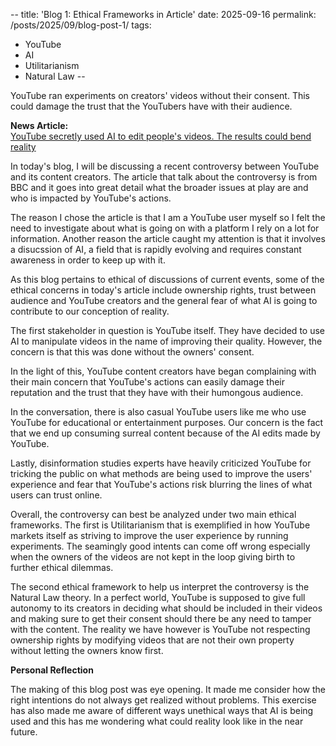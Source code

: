 --
title: 'Blog 1: Ethical Frameworks in Article'
date: 2025-09-16
permalink: /posts/2025/09/blog-post-1/
tags:
  - YouTube
  - AI
  - Utilitarianism
  - Natural Law
--

YouTube ran experiments on creators' videos without their consent. This could damage the trust that the YouTubers have with their audience.

**News Article:**  
[YouTube secretly used AI to edit people's videos. The results could bend reality](https://www.bbc.com/future/article/20250822-youtube-is-using-ai-to-edit-videos-without-permission)

In today's blog, I will be discussing a recent controversy between YouTube and its content creators. The article that talk about the controversy is from BBC and it goes into great detail what the broader issues at play are and who is impacted by YouTube's actions.

The reason I chose the article is that I am a YouTube user myself so I felt the need to investigate about what is going on with a platform I rely on a lot for information. Another reason the article caught my attention is that it involves a disucssion of AI, a field that is rapidly evolving and requires constant awareness in order to keep up with it.

As this blog pertains to ethical of discussions of current events, some of the ethical concerns in today's article include ownership rights, trust between audience and YouTube creators and the general fear of what AI is going to contribute to our conception of reality.

The first stakeholder in question is YouTube itself. They have decided to use AI to manipulate videos in the name of improving their quality. However, the concern is that this was done without the owners' consent.

In the light of this, YouTube content creators have began complaining with their main concern that YouTube's actions can easily damage their reputation and the trust that they have with their humongous audience.

In the conversation, there is also casual YouTube users like me who use YouTube for educational or entertainment purposes. Our concern is the fact that we end up consuming surreal content because of the AI edits made by YouTube.

Lastly, disinformation studies experts have heavily criticized YouTube for tricking the public on what methods are being used to improve the users' experience and fear that YouTube's actions risk blurring the lines of what users can trust online.

Overall, the controversy can best be analyzed under two main ethical frameworks. The first is Utilitarianism that is exemplified in how YouTube markets itself as striving to improve the user experience by running experiments. The seamingly good intents can come off wrong especially when the owners of the videos are not kept in the loop giving birth to further ethical dilemmas.

The second ethical framework to help us interpret the controversy is the Natural Law theory. In a perfect world, YouTube is supposed to give full autonomy to its creators in deciding what should be included in their videos and making sure to get their consent should there be any need to tamper with the content. The reality we have however is YouTube not respecting ownership rights by modifying videos that are not their own property without letting the owners know first.

**Personal Reflection**

The making of this blog post was eye opening. It made me consider how the right intentions do not always get realized without problems. This exercise has also made me aware of different ways unethical ways that AI is being used and this has me wondering what could reality look like in the near future.